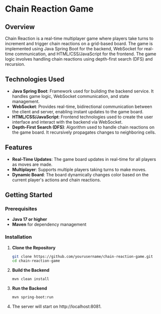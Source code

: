 

# Chain Reaction Game

## Overview

Chain Reaction is a real-time multiplayer game where players take turns to increment and trigger chain reactions on a grid-based board. The game is implemented using Java Spring Boot for the backend, WebSocket for real-time communication, and HTML/CSS/JavaScript for the frontend. The game logic involves handling chain reactions using depth-first search (DFS) and recursion.

## Technologies Used

- **Java Spring Boot**: Framework used for building the backend service. It handles game logic, WebSocket communication, and state management.
- **WebSocket**: Provides real-time, bidirectional communication between the client and server, enabling instant updates to the game board.
- **HTML/CSS/JavaScript**: Frontend technologies used to create the user interface and interact with the backend via WebSocket.
- **Depth-First Search (DFS)**: Algorithm used to handle chain reactions on the game board. It recursively propagates changes to neighboring cells.

## Features

- **Real-Time Updates**: The game board updates in real-time for all players as moves are made.
- **Multiplayer**: Supports multiple players taking turns to make moves.
- **Dynamic Board**: The board dynamically changes color based on the current player's actions and chain reactions.

## Getting Started

### Prerequisites

- **Java 17 or higher**
- **Maven** for dependency management

### Installation

1. **Clone the Repository**

   ```bash
   git clone https://github.com/yourusername/chain-reaction-game.git
   cd chain-reaction-game

2. **Build the Backend**

   ```bash
   mvn clean install

3. **Run the Backend**

   ```bash
   mvn spring-boot:run
4. The server will start on http://localhost:8081. 
  




